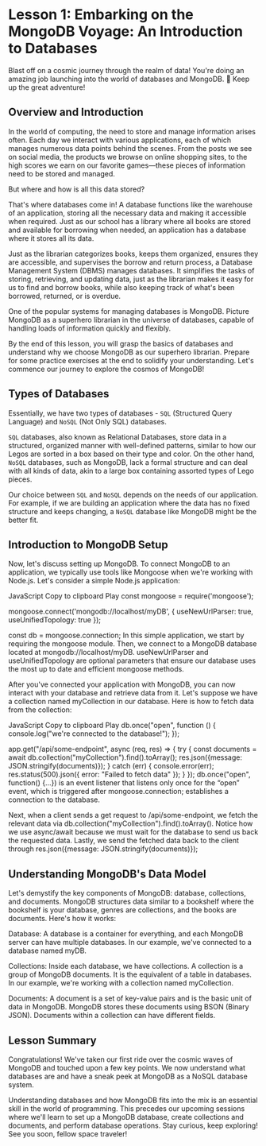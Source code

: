 # Lesson 1: Embarking on the MongoDB Voyage: An Introduction to Databases
Blast off on a cosmic journey through the realm of data! You're doing an amazing 
job launching into the world of databases and MongoDB. 🚀 Keep up the great 
adventure!

## Overview and Introduction
In the world of computing, the need to store and manage information arises often. Each day we interact with various applications, each of which manages numerous data points behind the scenes. From the posts we see on social media, the products we browse on online shopping sites, to the high scores we earn on our favorite games—these pieces of information need to be stored and managed.

But where and how is all this data stored?

That's where databases come in! A database functions like the warehouse of an application, storing all the necessary data and making it accessible when required. Just as our school has a library where all books are stored and available for borrowing when needed, an application has a database where it stores all its data.

Just as the librarian categorizes books, keeps them organized, ensures they are accessible, and supervises the borrow and return process, a Database Management System (DBMS) manages databases. It simplifies the tasks of storing, retrieving, and updating data, just as the librarian makes it easy for us to find and borrow books, while also keeping track of what's been borrowed, returned, or is overdue.

One of the popular systems for managing databases is MongoDB. Picture MongoDB as a superhero librarian in the universe of databases, capable of handling loads of information quickly and flexibly.

By the end of this lesson, you will grasp the basics of databases and understand why we choose MongoDB as our superhero librarian. Prepare for some practice exercises at the end to solidify your understanding. Let's commence our journey to explore the cosmos of MongoDB!

## Types of Databases
Essentially, we have two types of databases - `SQL` (Structured Query Language) and `NoSQL` (Not Only SQL) databases.

`SQL` databases, also known as Relational Databases, store data in a structured, organized manner with well-defined patterns, similar to how our Legos are sorted in a box based on their type and color. On the other hand, `NoSQL` databases, such as MongoDB, lack a formal structure and can deal with all kinds of data, akin to a large box containing assorted types of Lego pieces.

Our choice between `SQL` and `NoSQL` depends on the needs of our application. For example, if we are building an application where the data has no fixed structure and keeps changing, a `NoSQL` database like MongoDB might be the better fit.

## Introduction to MongoDB Setup
Now, let's discuss setting up MongoDB. To connect MongoDB to an application, we typically use tools like Mongoose when we're working with Node.js. Let's consider a simple Node.js application:

JavaScript
Copy to clipboard
Play
const mongoose = require('mongoose');

mongoose.connect('mongodb://localhost/myDB', {
  useNewUrlParser: true,
  useUnifiedTopology: true
});

const db = mongoose.connection;
In this simple application, we start by requiring the mongoose module. Then, we connect to a MongoDB database located at mongodb://localhost/myDB. useNewUrlParser and useUnifiedTopology are optional parameters that ensure our database uses the most up to date and efficient mongoose methods.

After you've connected your application with MongoDB, you can now interact with your database and retrieve data from it. Let's suppose we have a collection named myCollection in our database. Here is how to fetch data from the collection:

JavaScript
Copy to clipboard
Play
db.once("open", function () {
  console.log("we're connected to the database!");
});

app.get("/api/some-endpoint", async (req, res) => {
  try {
    const documents = await db.collection("myCollection").find().toArray();
    res.json({message: JSON.stringify(documents)});
  } catch (err) {
    console.error(err);
    res.status(500).json({ error: "Failed to fetch data" });
  }
});
db.once("open", function() {...}) is an event listener that listens only once for the “open” event, which is triggered after mongoose.connection; establishes a connection to the database.

Next, when a client sends a get request to /api/some-endpoint, we fetch the relevant data via db.collection("myCollection").find().toArray(). Notice how we use async/await because we must wait for the database to send us back the requested data. Lastly, we send the fetched data back to the client through res.json({message: JSON.stringify(documents)});

## Understanding MongoDB's Data Model
Let's demystify the key components of MongoDB: database, collections, and documents. MongoDB structures data similar to a bookshelf where the bookshelf is your database, genres are collections, and the books are documents. Here's how it works:

Database: A database is a container for everything, and each MongoDB server can have multiple databases. In our example, we've connected to a database named myDB.

Collections: Inside each database, we have collections. A collection is a group of MongoDB documents. It is the equivalent of a table in databases. In our example, we're working with a collection named myCollection.

Documents: A document is a set of key-value pairs and is the basic unit of data in MongoDB. MongoDB stores these documents using BSON (Binary JSON). Documents within a collection can have different fields.

## Lesson Summary
Congratulations! We've taken our first ride over the cosmic waves of MongoDB and touched upon a few key points. We now understand what databases are and have a sneak peek at MongoDB as a NoSQL database system.

Understanding databases and how MongoDB fits into the mix is an essential skill in the world of programming. This precedes our upcoming sessions where we'll learn to set up a MongoDB database, create collections and documents, and perform database operations. Stay curious, keep exploring! See you soon, fellow space traveler!

```
```